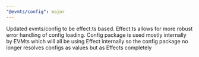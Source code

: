 ```yaml
---
"@evmts/config": major
---
```


Updated evmts/config to be effect.ts based. Effect.ts allows for more robust error handling of config loading. Config package is used mostly internally by EVMts which will all be using Effect internally so the config package no longer resolves configs as values but as Effects completely
